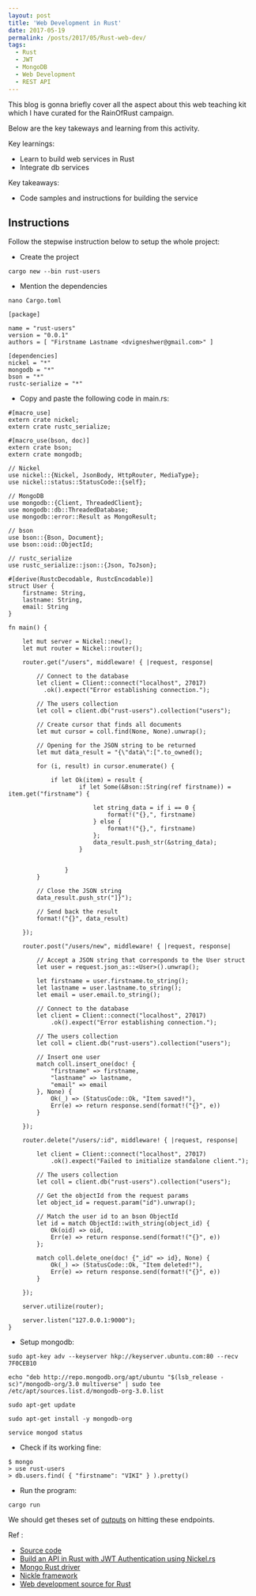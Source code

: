 ```yaml
---
layout: post
title: 'Web Development in Rust'
date: 2017-05-19
permalink: /posts/2017/05/Rust-web-dev/
tags:
  - Rust
  - JWT
  - MongoDB
  - Web Development
  - REST API
---
```


This blog is gonna briefly cover all the aspect about this web teaching kit which I have curated for the RainOfRust campaign.

Below are the key takeways and learning from this activity.

Key learnings:

* Learn to build web services in Rust
* Integrate db services

Key takeaways:

* Code samples and instructions for building the service

## Instructions

Follow the stepwise instruction below to setup the whole project:

* Create the project

~~~~
cargo new --bin rust-users
~~~~

* Mention the dependencies

~~~~
nano Cargo.toml

[package]

name = "rust-users"
version = "0.0.1"
authors = [ "Firstname Lastname <dvigneshwer@gmail.com>" ]

[dependencies]
nickel = "*"
mongodb = "*"
bson = "*"
rustc-serialize = "*"

~~~~

* Copy and paste the following code in main.rs:

~~~~
#[macro_use]
extern crate nickel;
extern crate rustc_serialize;

#[macro_use(bson, doc)]
extern crate bson;
extern crate mongodb;

// Nickel
use nickel::{Nickel, JsonBody, HttpRouter, MediaType};
use nickel::status::StatusCode::{self};

// MongoDB
use mongodb::{Client, ThreadedClient};
use mongodb::db::ThreadedDatabase;
use mongodb::error::Result as MongoResult;

// bson
use bson::{Bson, Document};
use bson::oid::ObjectId;

// rustc_serialize
use rustc_serialize::json::{Json, ToJson};

#[derive(RustcDecodable, RustcEncodable)]
struct User {
    firstname: String,
    lastname: String,
    email: String
}

fn main() {

    let mut server = Nickel::new();
    let mut router = Nickel::router();

    router.get("/users", middleware! { |request, response|

	    // Connect to the database
	    let client = Client::connect("localhost", 27017)
	      .ok().expect("Error establishing connection.");

	    // The users collection
	    let coll = client.db("rust-users").collection("users");

	    // Create cursor that finds all documents
	    let mut cursor = coll.find(None, None).unwrap();

	    // Opening for the JSON string to be returned
	    let mut data_result = "{\"data\":[".to_owned();

	    for (i, result) in cursor.enumerate() {
	        
	    	if let Ok(item) = result {
	    	        if let Some(&Bson::String(ref firstname)) = item.get("firstname") {
	    	           
	    	            let string_data = if i == 0 {
    	                    format!("{},", firstname)
    	                } else {
    	                    format!("{},", firstname)
    	                };
    	                data_result.push_str(&string_data);
	    	        }

	    	        
	    	    }
	    }

	    // Close the JSON string
	    data_result.push_str("]}");

	    // Send back the result
	    format!("{}", data_result)

	});

	router.post("/users/new", middleware! { |request, response|

	    // Accept a JSON string that corresponds to the User struct
	    let user = request.json_as::<User>().unwrap();

	    let firstname = user.firstname.to_string();
	    let lastname = user.lastname.to_string();
	    let email = user.email.to_string();

	    // Connect to the database
	    let client = Client::connect("localhost", 27017)
	        .ok().expect("Error establishing connection.");

	    // The users collection
	    let coll = client.db("rust-users").collection("users");

	    // Insert one user
	    match coll.insert_one(doc! {
	        "firstname" => firstname,
	        "lastname" => lastname,
	        "email" => email
	    }, None) {
	        Ok(_) => (StatusCode::Ok, "Item saved!"),
	        Err(e) => return response.send(format!("{}", e))
	    }

	});
	
	router.delete("/users/:id", middleware! { |request, response|

	    let client = Client::connect("localhost", 27017)
	        .ok().expect("Failed to initialize standalone client.");

	    // The users collection
	    let coll = client.db("rust-users").collection("users");

	    // Get the objectId from the request params
	    let object_id = request.param("id").unwrap();

	    // Match the user id to an bson ObjectId
	    let id = match ObjectId::with_string(object_id) {
	        Ok(oid) => oid,
	        Err(e) => return response.send(format!("{}", e))
	    };

	    match coll.delete_one(doc! {"_id" => id}, None) {
	        Ok(_) => (StatusCode::Ok, "Item deleted!"),
	        Err(e) => return response.send(format!("{}", e))
	    }

	});

    server.utilize(router);

    server.listen("127.0.0.1:9000");
}
~~~~

* Setup mongodb:

~~~~
sudo apt-key adv --keyserver hkp://keyserver.ubuntu.com:80 --recv 7F0CEB10

echo "deb http://repo.mongodb.org/apt/ubuntu "$(lsb_release -sc)"/mongodb-org/3.0 multiverse" | sudo tee /etc/apt/sources.list.d/mongodb-org-3.0.list

sudo apt-get update

sudo apt-get install -y mongodb-org

service mongod status
~~~~~

* Check if its working fine:

~~~~
$ mongo
> use rust-users
> db.users.find( { "firstname": "VIKI" } ).pretty()
~~~~

* Run the program:

~~~~
cargo run
~~~~

We should get theses set of [outputs](https://github.com/MozillaIndia/RustIndia/blob/master/RainOfRust/Readme.md#output--2) on hitting these endpoints.

Ref :

* [Source code](https://github.com/MozillaIndia/RustIndia/tree/master/RainOfRust/rust-users)
* [Build an API in Rust with JWT Authentication using Nickel.rs](https://auth0.com/blog/build-an-api-in-rust-with-jwt-authentication-using-nickelrs/)
* [Mongo Rust driver](https://github.com/mongodb-labs/mongo-rust-driver-prototype)
* [Nickle framework](http://nickel.rs/)
* [Web development source for Rust](http://www.arewewebyet.org/)

